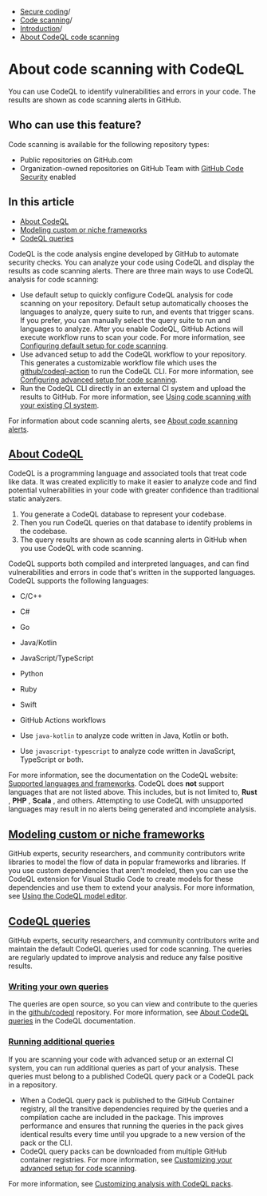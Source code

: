   * [Secure coding](https://docs.github.com/en/code-security "Secure coding")/
  * [Code scanning](https://docs.github.com/en/code-security/code-scanning "Code scanning")/
  * [Introduction](https://docs.github.com/en/code-security/code-scanning/introduction-to-code-scanning "Introduction")/
  * [About CodeQL code scanning](https://docs.github.com/en/code-security/code-scanning/introduction-to-code-scanning/about-code-scanning-with-codeql "About CodeQL code scanning")


# About code scanning with CodeQL
You can use CodeQL to identify vulnerabilities and errors in your code. The results are shown as code scanning alerts in GitHub.
## Who can use this feature?
Code scanning is available for the following repository types:
  * Public repositories on GitHub.com
  * Organization-owned repositories on GitHub Team with [GitHub Code Security](https://docs.github.com/en/get-started/learning-about-github/about-github-advanced-security) enabled


## In this article
  * [About CodeQL](https://docs.github.com/en/code-security/code-scanning/introduction-to-code-scanning/about-code-scanning-with-codeql#about-codeql)
  * [Modeling custom or niche frameworks](https://docs.github.com/en/code-security/code-scanning/introduction-to-code-scanning/about-code-scanning-with-codeql#modeling-custom-or-niche-frameworks)
  * [CodeQL queries](https://docs.github.com/en/code-security/code-scanning/introduction-to-code-scanning/about-code-scanning-with-codeql#codeql-queries)


CodeQL is the code analysis engine developed by GitHub to automate security checks. You can analyze your code using CodeQL and display the results as code scanning alerts.
There are three main ways to use CodeQL analysis for code scanning:
  * Use default setup to quickly configure CodeQL analysis for code scanning on your repository. Default setup automatically chooses the languages to analyze, query suite to run, and events that trigger scans. If you prefer, you can manually select the query suite to run and languages to analyze. After you enable CodeQL, GitHub Actions will execute workflow runs to scan your code. For more information, see [Configuring default setup for code scanning](https://docs.github.com/en/code-security/code-scanning/enabling-code-scanning/configuring-default-setup-for-code-scanning).
  * Use advanced setup to add the CodeQL workflow to your repository. This generates a customizable workflow file which uses the [github/codeql-action](https://github.com/github/codeql-action/) to run the CodeQL CLI. For more information, see [Configuring advanced setup for code scanning](https://docs.github.com/en/code-security/code-scanning/creating-an-advanced-setup-for-code-scanning/configuring-advanced-setup-for-code-scanning#configuring-advanced-setup-for-code-scanning-with-codeql).
  * Run the CodeQL CLI directly in an external CI system and upload the results to GitHub. For more information, see [Using code scanning with your existing CI system](https://docs.github.com/en/code-security/code-scanning/integrating-with-code-scanning/using-code-scanning-with-your-existing-ci-system).


For information about code scanning alerts, see [About code scanning alerts](https://docs.github.com/en/code-security/code-scanning/managing-code-scanning-alerts/about-code-scanning-alerts).
## [About CodeQL](https://docs.github.com/en/code-security/code-scanning/introduction-to-code-scanning/about-code-scanning-with-codeql#about-codeql)
CodeQL is a programming language and associated tools that treat code like data. It was created explicitly to make it easier to analyze code and find potential vulnerabilities in your code with greater confidence than traditional static analyzers.
  1. You generate a CodeQL database to represent your codebase.
  2. Then you run CodeQL queries on that database to identify problems in the codebase.
  3. The query results are shown as code scanning alerts in GitHub when you use CodeQL with code scanning.


CodeQL supports both compiled and interpreted languages, and can find vulnerabilities and errors in code that's written in the supported languages.
CodeQL supports the following languages:
  * C/C++
  * C#
  * Go
  * Java/Kotlin
  * JavaScript/TypeScript
  * Python
  * Ruby
  * Swift
  * GitHub Actions workflows


  * Use `java-kotlin` to analyze code written in Java, Kotlin or both.
  * Use `javascript-typescript` to analyze code written in JavaScript, TypeScript or both.


For more information, see the documentation on the CodeQL website: [Supported languages and frameworks](https://codeql.github.com/docs/codeql-overview/supported-languages-and-frameworks/).
CodeQL does **not** support languages that are not listed above. This includes, but is not limited to, **Rust** , **PHP** , **Scala** , and others. Attempting to use CodeQL with unsupported languages may result in no alerts being generated and incomplete analysis.
## [Modeling custom or niche frameworks](https://docs.github.com/en/code-security/code-scanning/introduction-to-code-scanning/about-code-scanning-with-codeql#modeling-custom-or-niche-frameworks)
GitHub experts, security researchers, and community contributors write libraries to model the flow of data in popular frameworks and libraries. If you use custom dependencies that aren't modeled, then you can use the CodeQL extension for Visual Studio Code to create models for these dependencies and use them to extend your analysis. For more information, see [Using the CodeQL model editor](https://docs.github.com/en/code-security/codeql-for-vs-code/using-the-advanced-functionality-of-the-codeql-for-vs-code-extension/using-the-codeql-model-editor).
## [CodeQL queries](https://docs.github.com/en/code-security/code-scanning/introduction-to-code-scanning/about-code-scanning-with-codeql#codeql-queries)
GitHub experts, security researchers, and community contributors write and maintain the default CodeQL queries used for code scanning. The queries are regularly updated to improve analysis and reduce any false positive results.
### [Writing your own queries](https://docs.github.com/en/code-security/code-scanning/introduction-to-code-scanning/about-code-scanning-with-codeql#writing-your-own-queries)
The queries are open source, so you can view and contribute to the queries in the [github/codeql](https://github.com/github/codeql) repository. For more information, see [About CodeQL queries](https://codeql.github.com/docs/writing-codeql-queries/about-codeql-queries/) in the CodeQL documentation.
### [Running additional queries](https://docs.github.com/en/code-security/code-scanning/introduction-to-code-scanning/about-code-scanning-with-codeql#running-additional-queries)
If you are scanning your code with advanced setup or an external CI system, you can run additional queries as part of your analysis.
These queries must belong to a published CodeQL query pack or a CodeQL pack in a repository.
  * When a CodeQL query pack is published to the GitHub Container registry, all the transitive dependencies required by the queries and a compilation cache are included in the package. This improves performance and ensures that running the queries in the pack gives identical results every time until you upgrade to a new version of the pack or the CLI.
  * CodeQL query packs can be downloaded from multiple GitHub container registries. For more information, see [Customizing your advanced setup for code scanning](https://docs.github.com/en/code-security/code-scanning/creating-an-advanced-setup-for-code-scanning/customizing-your-advanced-setup-for-code-scanning#downloading-codeql-packs-from-github-enterprise-server).


For more information, see [Customizing analysis with CodeQL packs](https://docs.github.com/en/code-security/codeql-cli/getting-started-with-the-codeql-cli/customizing-analysis-with-codeql-packs).
